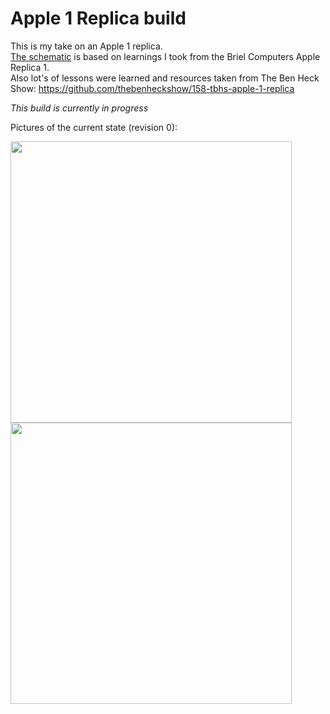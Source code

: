 # Apple 1 Replica build

This is my take on an Apple 1 replica.  
[The schematic](https://github.com/DutchMaker/Apple-1-Replica/blob/master/design/DesignSpark/schematic%20-%20Schematic.pdf) is based on learnings I took from the Briel Computers Apple Replica 1.  
Also lot's of lessons were learned and resources taken from The Ben Heck Show: https://github.com/thebenheckshow/158-tbhs-apple-1-replica

*This build is currently in progress*

Pictures of the current state (revision 0):  

<img src="https://github.com/DutchMaker/Apple-1-Replica/raw/production-revision/docs/revision0.jpg" width="450" />
<img src="https://github.com/DutchMaker/Apple-1-Replica/raw/production-revision/docs/screenshot.png" width="450" />
